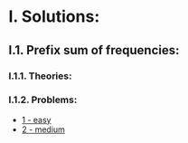 # I. Solutions: 
## I.1. Prefix sum of frequencies: 
### I.1.1. Theories:

### I.1.2. Problems: 
- [1 - easy](https://www.hackerrank.com/challenges/equality-in-a-array/problem)
- [2 - medium](https://leetcode.com/contest/weekly-contest-246/problems/minimum-absolute-difference-queries/)
